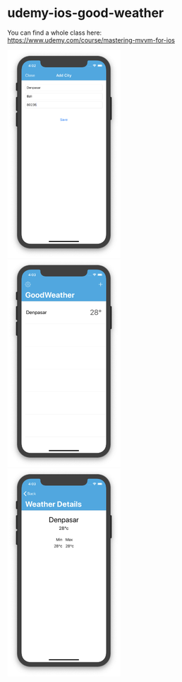 # udemy-ios-good-weather
You can find a whole class here: https://www.udemy.com/course/mastering-mvvm-for-ios

<img src="https://github.com/omrobbie/udemy-ios-good-weather/blob/master/screenshot/preview1.png" width=256>&nbsp;
<img src="https://github.com/omrobbie/udemy-ios-good-weather/blob/master/screenshot/preview2.png" width=256>&nbsp;
<img src="https://github.com/omrobbie/udemy-ios-good-weather/blob/master/screenshot/preview3.png" width=256>&nbsp;
